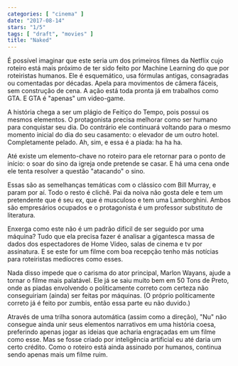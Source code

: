 ```yaml
---
categories: [ "cinema" ]
date: "2017-08-14"
stars: "1/5"
tags: [ "draft", "movies" ]
title: "Naked"
---
```

É possível imaginar que este seria um dos primeiros filmes da Netflix
cujo roteiro está mais próximo de ter sido feito por Machine Learning do
que por roteiristas humanos. Ele é esquemático, usa fórmulas antigas,
consagradas ou comentadas por décadas. Apela para movimentos de câmera
fáceis, sem construção de cena. A ação está toda pronta já em
trabalhos como GTA. E GTA é "apenas" um video-game.

A história chega a ser um plágio de Feitiço do Tempo, pois possui
os mesmos elementos. O protagonista precisa melhorar como ser humano
para conquistar seu dia. Do contrário ele continuará voltando para o
mesmo momento inicial do dia do seu casamento: o elevador de um outro
hotel. Completamente pelado. Ah, sim, e essa é a piada: ha ha ha.

Até existe um elemento-chave no roteiro para ele retornar para o ponto
de início: o soar do sino da igreja onde pretende se casar. E há uma
cena onde ele tenta resolver a questão "atacando" o sino.

Essas são as semelhanças temáticas com o clássico com Bill Murray,
e param por aí. Todo o resto é clichê. Pai da noiva não gosta
dele e tem um pretendente que é seu ex, que é musculoso e tem uma
Lamborghini. Ambos são empresários ocupados e o protagonista é um
professor substituto de literatura.

Enxerga como este não é um padrão difícil de ser seguido por
uma máquina? Tudo que ela precisa fazer é analisar a gigantesca
massa de dados dos espectadores de Home Vídeo, salas de cinema e tv
por assinatura. E se este for um filme com boa recepção tenho más
notícias para roteiristas medíocres como esses.

Nada disso impede que o carisma do ator principal, Marlon Wayans, ajude
a tornar o filme mais palatável. Ele já se saiu muito bem em 50 Tons de
Preto, onde as piadas envolvendo o politicamente correto com certeza não
conseguiriam (ainda) ser feitas por máquinas. (O próprio politicamente
correto já é feito por zumbis, então essa parte eu não duvido.)

Através de uma trilha sonora automática (assim como a direção),
"Nu" não consegue ainda unir seus elementos narrativos em uma história
coesa, preferindo apenas jogar as ideias que acharia engraçadas em um
filme como esse. Mas se fosse criado por inteligência artificial eu até
daria um certo crédito. Como o roteiro está ainda assinado por humanos,
continua sendo apenas mais um filme ruim.

